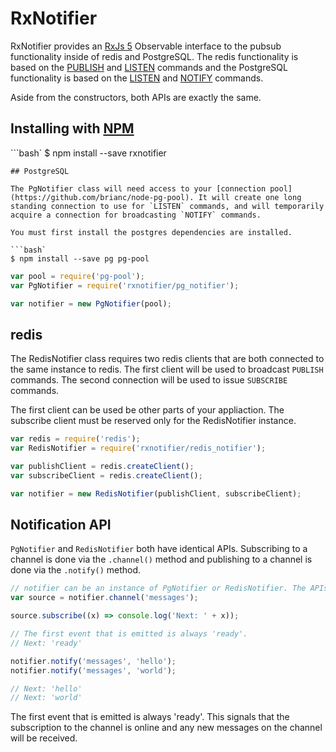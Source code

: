 RxNotifier
==========

RxNotifier provides an [RxJs 5](https://github.com/ReactiveX/rxjs) Observable interface to the pubsub functionality inside of redis and PostgreSQL. The redis functionality is based on the [PUBLISH](https://redis.io/commands/publish) and [LISTEN](https://redis.io/commands/publish) commands and the PostgreSQL functionality is based on the [LISTEN](https://www.postgresql.org/docs/9.1/static/sql-listen.html) and [NOTIFY](https://www.postgresql.org/docs/9.1/static/sql-notify.html) commands.

Aside from the constructors, both APIs are exactly the same.

## Installing with [NPM](https://www.npmjs.com/)

```bash`
$ npm install --save rxnotifier
```
## PostgreSQL

The PgNotifier class will need access to your [connection pool](https://github.com/brianc/node-pg-pool). It will create one long standing connection to use for `LISTEN` commands, and will temporarily acquire a connection for broadcasting `NOTIFY` commands.

You must first install the postgres dependencies are installed.

```bash`
$ npm install --save pg pg-pool
```


```js
var pool = require('pg-pool');
var PgNotifier = require('rxnotifier/pg_notifier');

var notifier = new PgNotifier(pool);
```

## redis

The RedisNotifier class requires two redis clients that are both connected to the same instance to redis. The first client will be used to broadcast `PUBLISH` commands. The second connection will be used to issue `SUBSCRIBE` commands.

The first client can be used be other parts of your appliaction. The subscribe client must be reserved only for the RedisNotifier instance.

```js
var redis = require('redis');
var RedisNotifier = require('rxnotifier/redis_notifier');

var publishClient = redis.createClient();
var subscribeClient = redis.createClient();

var notifier = new RedisNotifier(publishClient, subscribeClient);
```

## Notification API

`PgNotifier` and `RedisNotifier` both have identical APIs. Subscribing to a channel is done via the `.channel()` method and publishing to a channel is done via the `.notify()` method.


```js
// notifier can be an instance of PgNotifier or RedisNotifier. The APIs are the same
var source = notifier.channel('messages');

source.subscribe((x) => console.log('Next: ' + x));

// The first event that is emitted is always 'ready'.
// Next: 'ready'

notifier.notify('messages', 'hello');
notifier.notify('messages', 'world');

// Next: 'hello'
// Next: 'world'
```

The first event that is emitted is always 'ready'. This signals that the subscription to the channel is online and any new messages on the channel will be received.
